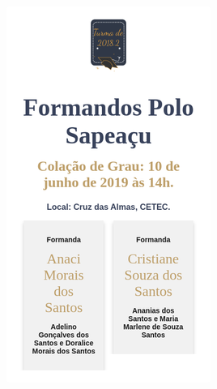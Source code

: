 



<style>

body { 
  background-image: url("../imagens/fundo7.png");
  background-repeat: no-repeat;
  background-attachment: fixed;
  background-position: center; 
}

#example3 {
  border-radius: 6px;
  padding: 25px;
  background-color: white;
  background-repeat: no-repeat;
  background-origin: content-box;
  background-position: center;
}

* {
  box-sizing: border-box;
}

body {
  font-family: Arial, Helvetica, sans-serif;
}

/* Float four columns side by side */
.column {
  float: left;
  width: 50%;
  padding: 0 10px;
}

/* Remove extra left and right margins, due to padding */
.row {margin: 0 -5px;}

/* Clear floats after the columns */
.row:after {
  content: "";
  display: table;
  clear: both;
}

/* Responsive columns */
@media screen and (max-width: 600px) {
  .column {
    width: 100%;
    display: block;
    margin-bottom: 10px;
  }
}

/* Style the counter cards */
.card2 {
  box-shadow: 0 4px 8px 0 rgba(0, 0, 0, 0.2);
  padding: 16px;
  text-align: center;
  background-color: #f1f1f1;
}

div.c {
  font-size: 28px;
  font-family:'Dancing Script', cursive;
  color:#BD9E68;
}
</style>

<link href="https://fonts.googleapis.com/css?family=Dancing+Script&display=swap" rel="stylesheet">

<div id="example3">
<center><img src="../imagens/turma2.png" style="width:20%"/></center>


<center> 


<h1 style="font-family:'Dancing Script', cursive; color:#38425B;"><font size="8"><strong>Formandos Polo Sapeaçu</strong></font></h1>



<center> 
<div class="c"><strong>Colação de Grau: 10 de junho de 2019 às 14h.</strong></div>

<h3 style="color:#38425B;"><strong>Local: Cruz das Almas, CETEC.</strong></h3>


<div class="column">
    <div class="card2">
      <center> 
      <p><strong>Formanda</strong></p> 
      <div class="c">Anaci Morais dos </div>
      <div class="c">Santos</div>
      <p><strong>Adelino Gonçalves dos Santos e  Doralice Morais dos Santos</strong></p>
      </center>
    </div>
  </div>

  <div class="column">
    <div class="card2">
     <p><strong>Formanda</strong></p> 
        <div class="c">Cristiane Souza dos Santos </div>
        <p><strong>Ananias dos Santos e Maria Marlene de Souza Santos</strong></p>
    </div>
  </div>

<br>
<br> <p style="color:white;"> hhhhhhhhhhhhhhhhh</p>

</center> 


<p style="text-align: justify;">

</p>


</div>


